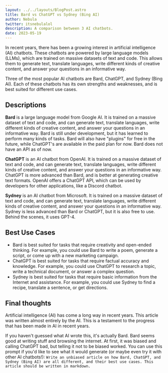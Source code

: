 ```yaml
---
layout: ../../layouts/BlogPost.astro
title: Bard vs ChatGPT vs Sydney (Bing AI)
author: Nebula
twitter: itsnebulalol
description: A comparison between 3 AI chatbots.
date: 2023-05-19
---
```


In recent years, there has been a growing interest in artificial intelligence (AI) chatbots. These chatbots are powered by large language models (LLMs), which are trained on massive datasets of text and code. This allows them to generate text, translate languages, write different kinds of creative content, and answer your questions in an informative way.

Three of the most popular AI chatbots are Bard, ChatGPT, and Sydney (Bing AI). Each of these chatbots has its own strengths and weaknesses, and is best suited for different use cases.

## Descriptions

**Bard** is a large language model from Google AI. It is trained on a massive dataset of text and code, and can generate text, translate languages, write different kinds of creative content, and answer your questions in an informative way. Bard is still under development, but it has learned to perform many kinds of tasks. Bard will also have "plugins" for free in the future, while ChatGPT's are available in the paid plan for now. Bard does not have an API as of now.

**ChatGPT** is an AI chatbot from OpenAI. It is trained on a massive dataset of text and code, and can generate text, translate languages, write different kinds of creative content, and answer your questions in an informative way. ChatGPT is more advanced than Bard, and is better at generating creative text formats. OpenAI offers a ChatGPT API, which can be used by developers for other applications, like a Discord chatbot.

**Sydney** is an AI chatbot from Microsoft. It is trained on a massive dataset of text and code, and can generate text, translate languages, write different kinds of creative content, and answer your questions in an informative way. Sydney is less advanced than Bard or ChatGPT, but it is also free to use. Behind the scenes, it uses GPT-4.

## Best Use Cases

* Bard is best suited for tasks that require creativity and open-ended thinking. For example, you could use Bard to write a poem, generate a script, or come up with a new marketing campaign.
* ChatGPT is best suited for tasks that require factual accuracy and knowledge. For example, you could use ChatGPT to research a topic, write a technical document, or answer a complex question.
* Sydney is best suited for tasks that require basic information from the Internet and assistance. For example, you could use Sydney to find a recipe, translate a sentence, or get directions.

## Final thoughts

Artificial intelligence (AI) has come a long way in recent years. This article was written almost entirely by the AI. This is a testament to the progress that has been made in AI in recent years. 

If you haven't guessed what AI wrote this, it's actually Bard. Bard seems good at writing stuff and browsing the internet. At first, it was biased and calling ChatGPT bad, but telling it not to be biased worked. You can use this prompt if you'd like to see what it would generate (or maybe even try it with other AI chatbots!): `Write an unbiased article on how Bard, ChatGPT, and Sydney (Bing AI) are all different, and their best use cases. This article should be written in markdown.`
